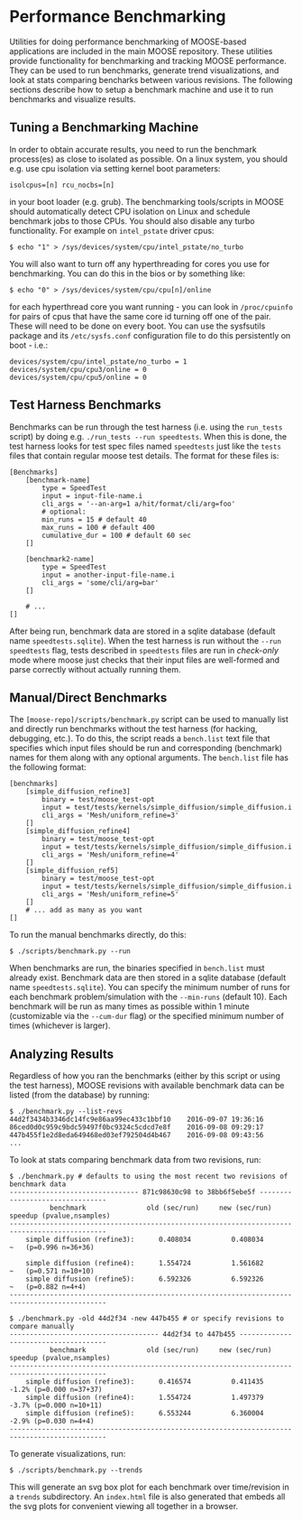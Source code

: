# Performance Benchmarking

Utilities for doing performance benchmarking of MOOSE-based applications are included in the main
MOOSE repository.  These utilities provide functionality for benchmarking and tracking MOOSE
performance.  They can be used to run benchmarks, generate trend visualizations, and look at stats
comparing bencharks between various revisions.  The following sections describe how to setup a
benchmark machine and use it to run benchmarks and visualize results.

## Tuning a Benchmarking Machine

In order to obtain accurate results, you need to run the benchmark process(es)
as close to isolated as possible.  On a linux system, you should e.g. use cpu
isolation via setting kernel boot parameters:

```text
isolcpus=[n] rcu_nocbs=[n]
```

in your boot loader (e.g. grub).  The benchmarking tools/scripts in MOOSE should automatically
detect CPU isolation on Linux and schedule benchmark jobs to those CPUs. You should also disable
any turbo functionality.  For example on `intel_pstate` driver cpus:

```text
$ echo "1" > /sys/devices/system/cpu/intel_pstate/no_turbo
```

You will also want to turn off any hyperthreading for cores you use for benchmarking.  You can do
this in the bios or by something like:

```text
$ echo "0" > /sys/devices/system/cpu/cpu[n]/online
```

for each hyperthread core you want running - you can look in `/proc/cpuinfo` for pairs of cpus
that have the same core id turning off one of the pair.  These will need to be done on every boot.
You can use the sysfsutils package and its `/etc/sysfs.conf` configuration file to do this
persistently on boot - i.e.:

```text
devices/system/cpu/intel_pstate/no_turbo = 1
devices/system/cpu/cpu3/online = 0
devices/system/cpu/cpu5/online = 0
```

## Test Harness Benchmarks

Benchmarks can be run through the test harness (i.e.  using the `run_tests` script) by doing
e.g. `./run_tests --run speedtests`.  When this is done, the test harness looks for test spec
files named `speedtests` just like the `tests` files that contain regular moose test details.
The format for these files is:

```text
[Benchmarks]
    [benchmark-name]
        type = SpeedTest
        input = input-file-name.i
        cli_args = '--an-arg=1 a/hit/format/cli/arg=foo'
        # optional:
        min_runs = 15 # default 40
        max_runs = 100 # default 400
        cumulative_dur = 100 # default 60 sec
    []

    [benchmark2-name]
        type = SpeedTest
        input = another-input-file-name.i
        cli_args = 'some/cli/arg=bar'
    []

    # ...
[]
```

After being run, benchmark data are stored in a sqlite database (default name
`speedtests.sqlite`).  When the test harness is run without the `--run speedtests` flag, tests
described in `speedtests` files are run in *check-only* mode where moose just checks that their
input files are well-formed and parse correctly without actually running them.


## Manual/Direct Benchmarks

The `[moose-repo]/scripts/benchmark.py` script can be used to manually list and directly run benchmarks without the
test harness (for hacking, debugging, etc.).  To do this, the script reads a `bench.list` text
file that specifies which input files should be run and corresponding (benchmark) names for them
along with any optional arguments.  The `bench.list` file has the following format:

```text
[benchmarks]
    [simple_diffusion_refine3]
        binary = test/moose_test-opt
        input = test/tests/kernels/simple_diffusion/simple_diffusion.i
        cli_args = 'Mesh/uniform_refine=3'
    []
    [simple_diffusion_refine4]
        binary = test/moose_test-opt
        input = test/tests/kernels/simple_diffusion/simple_diffusion.i
        cli_args = 'Mesh/uniform_refine=4'
    []
    [simple_diffusion_ref5]
        binary = test/moose_test-opt
        input = test/tests/kernels/simple_diffusion/simple_diffusion.i
        cli_args = 'Mesh/uniform_refine=5'
    []
    # ... add as many as you want
[]
```

To run the manual benchmarks directly, do this:

```text
$ ./scripts/benchmark.py --run
```

When benchmarks are run, the binaries specified in `bench.list` must already exist.  Benchmark
data are then stored in a sqlite database (default name `speedtests.sqlite`).  You can specify
the minimum number of runs for each benchmark problem/simulation with the `--min-runs` (default
10).  Each benchmark will be run as many times as possible within 1 minute (customizable via the
`--cum-dur` flag) or the specified minimum number of times (whichever is larger). 

## Analyzing Results

Regardless of how you ran the benchmarks (either by this script or using the test harness), MOOSE
revisions with available benchmark data can be listed (from the database) by running:

```text
$ ./benchmark.py --list-revs
44d2f3434b3346dc14fc9e86aa99ec433c1bbf10	2016-09-07 19:36:16
86ced0d0c959c9bdc59497f0bc9324c5cdcd7e8f	2016-09-08 09:29:17
447b455f1e2d8eda649468ed03ef792504d4b467	2016-09-08 09:43:56
...
```

To look at stats comparing benchmark data from two revisions, run:

```text
$ ./benchmark.py # defaults to using the most recent two revisions of benchmark data
-------------------------------- 871c98630c98 to 38bb6f5ebe5f --------------------------------
          benchmark               old (sec/run)     new (sec/run)    speedup (pvalue,nsamples)
----------------------------------------------------------------------------------------------
    simple diffusion (refine3):      0.408034          0.408034          ~   (p=0.996 n=36+36)

    simple diffusion (refine4):      1.554724          1.561682          ~   (p=0.571 n=10+10)
    simple diffusion (refine5):      6.592326          6.592326          ~   (p=0.882 n=4+4)
----------------------------------------------------------------------------------------------

$ ./benchmark.py -old 44d2f34 -new 447b455 # or specify revisions to compare manually
------------------------------------- 44d2f34 to 447b455 -------------------------------------
          benchmark               old (sec/run)     new (sec/run)    speedup (pvalue,nsamples)
----------------------------------------------------------------------------------------------
    simple diffusion (refine3):      0.416574          0.411435        -1.2% (p=0.000 n=37+37)
    simple diffusion (refine4):      1.554724          1.497379        -3.7% (p=0.000 n=10+11)
    simple diffusion (refine5):      6.553244          6.360004        -2.9% (p=0.030 n=4+4)
----------------------------------------------------------------------------------------------
```

To generate visualizations, run:

```text
$ ./scripts/benchmark.py --trends
```

This will generate an svg box plot for each benchmark over time/revision in a `trends`
subdirectory.  An `index.html` file is also generated that embeds all the svg plots for
convenient viewing all together in a browser.

